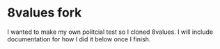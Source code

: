 # 8values fork
I wanted to make my own politcial test so I cloned 8values. I will include documentation for how I did it below once I finish.
